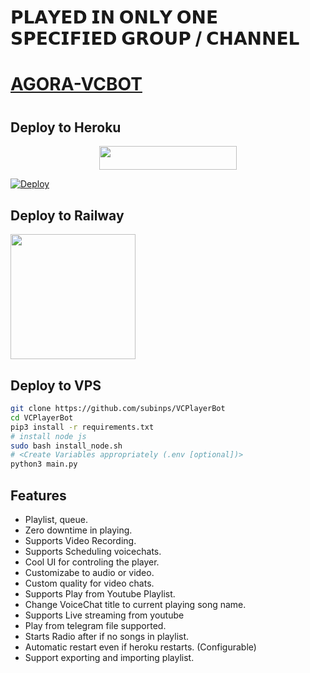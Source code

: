 #  𝗣𝗟𝗔𝗬𝗘𝗗 𝗜𝗡 𝗢𝗡𝗟𝗬 𝗢𝗡𝗘 𝗦𝗣𝗘𝗖𝗜𝗙𝗜𝗘𝗗 𝗚𝗥𝗢𝗨𝗣 / 𝗖𝗛𝗔𝗡𝗡𝗘𝗟 

# [AGORA-VCBOT](t.me/agora_robots)



#



## Deploy to Heroku

        

<p align="center"><a href="https://my.heroku.com/deploy?template=https://github.com/MR-AGORA/AGORA-VCBOT"> <img src="https://cdn.scalingo.com/deploy/button.svg" width="220" height="38.45"/></a></p>

    


[![Deploy](https://www.herokucdn.com/deploy)](https://telegram.dog/XTZ_H)

## Deploy to Railway
<p><a href=https://github.com/subinps/VCPlayerBot/issues/7> <img src="https://img.shields.io/badge/Deploy%20To%20Railway-blueviolet?style=for-the-badge&logo=railway" width="200""/></a></p>

 
## Deploy to VPS

```sh
git clone https://github.com/subinps/VCPlayerBot
cd VCPlayerBot
pip3 install -r requirements.txt
# install node js
sudo bash install_node.sh
# <Create Variables appropriately (.env [optional])>
python3 main.py
```

## Features

- Playlist, queue.
- Zero downtime in playing.
- Supports Video Recording.
- Supports Scheduling voicechats.
- Cool UI for controling the player.
- Customizabe to audio or video.
- Custom quality for video chats.
- Supports Play from Youtube Playlist.
- Change VoiceChat title to current playing song name.
- Supports Live streaming from youtube
- Play from telegram file supported.
- Starts Radio after if no songs in playlist.
- Automatic restart even if heroku restarts. (Configurable)
- Support exporting and importing playlist.

